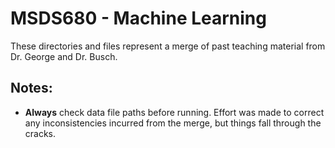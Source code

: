 # MSDS680 - Machine Learning

These directories and files represent a merge of past teaching material from Dr. George and Dr. Busch.

## Notes:

* __Always__ check data file paths before running. Effort was made to correct any inconsistencies incurred from the merge, but things fall through the cracks.
